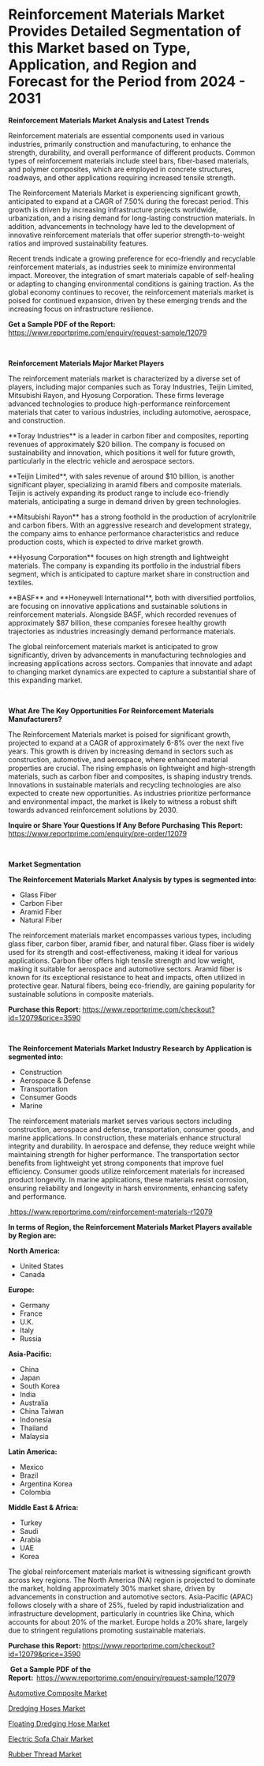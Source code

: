 <p><h1>Reinforcement Materials Market Provides Detailed Segmentation of this Market based on Type, Application, and Region and Forecast for the Period from 2024 - 2031</h1></p><p><strong>Reinforcement Materials Market Analysis and Latest Trends</strong></p>
<p><p>Reinforcement materials are essential components used in various industries, primarily construction and manufacturing, to enhance the strength, durability, and overall performance of different products. Common types of reinforcement materials include steel bars, fiber-based materials, and polymer composites, which are employed in concrete structures, roadways, and other applications requiring increased tensile strength.</p><p>The Reinforcement Materials Market is experiencing significant growth, anticipated to expand at a CAGR of 7.50% during the forecast period. This growth is driven by increasing infrastructure projects worldwide, urbanization, and a rising demand for long-lasting construction materials. In addition, advancements in technology have led to the development of innovative reinforcement materials that offer superior strength-to-weight ratios and improved sustainability features.</p><p>Recent trends indicate a growing preference for eco-friendly and recyclable reinforcement materials, as industries seek to minimize environmental impact. Moreover, the integration of smart materials capable of self-healing or adapting to changing environmental conditions is gaining traction. As the global economy continues to recover, the reinforcement materials market is poised for continued expansion, driven by these emerging trends and the increasing focus on infrastructure resilience.</p></p>
<p><strong>Get a Sample PDF of the Report:&nbsp;</strong> <a href="https://www.reportprime.com/enquiry/request-sample/12079?utm_campaign=1133&utm_medium=2&utm_source=Github&utm_content=ia&utm_term=24122024&utm_id=reinforcement-materials">https://www.reportprime.com/enquiry/request-sample/12079</a></p>
<p>&nbsp;</p>
<p><strong>Reinforcement Materials Major Market Players</strong></p>
<p><p>The reinforcement materials market is characterized by a diverse set of players, including major companies such as Toray Industries, Teijin Limited, Mitsubishi Rayon, and Hyosung Corporation. These firms leverage advanced technologies to produce high-performance reinforcement materials that cater to various industries, including automotive, aerospace, and construction.</p><p>**Toray Industries** is a leader in carbon fiber and composites, reporting revenues of approximately $20 billion. The company is focused on sustainability and innovation, which positions it well for future growth, particularly in the electric vehicle and aerospace sectors.</p><p>**Teijin Limited**, with sales revenue of around $10 billion, is another significant player, specializing in aramid fibers and composite materials. Teijin is actively expanding its product range to include eco-friendly materials, anticipating a surge in demand driven by green technologies.</p><p>**Mitsubishi Rayon** has a strong foothold in the production of acrylonitrile and carbon fibers. With an aggressive research and development strategy, the company aims to enhance performance characteristics and reduce production costs, which is expected to drive market growth.</p><p>**Hyosung Corporation** focuses on high strength and lightweight materials. The company is expanding its portfolio in the industrial fibers segment, which is anticipated to capture market share in construction and textiles.</p><p>**BASF** and **Honeywell International**, both with diversified portfolios, are focusing on innovative applications and sustainable solutions in reinforcement materials. Alongside BASF, which recorded revenues of approximately $87 billion, these companies foresee healthy growth trajectories as industries increasingly demand performance materials.</p><p>The global reinforcement materials market is anticipated to grow significantly, driven by advancements in manufacturing technologies and increasing applications across sectors. Companies that innovate and adapt to changing market dynamics are expected to capture a substantial share of this expanding market.</p></p>
<p>&nbsp;</p>
<p><strong>What Are The Key Opportunities For Reinforcement Materials Manufacturers?</strong></p>
<p><p>The Reinforcement Materials market is poised for significant growth, projected to expand at a CAGR of approximately 6-8% over the next five years. This growth is driven by increasing demand in sectors such as construction, automotive, and aerospace, where enhanced material properties are crucial. The rising emphasis on lightweight and high-strength materials, such as carbon fiber and composites, is shaping industry trends. Innovations in sustainable materials and recycling technologies are also expected to create new opportunities. As industries prioritize performance and environmental impact, the market is likely to witness a robust shift towards advanced reinforcement solutions by 2030.</p></p>
<p><strong>Inquire or Share Your Questions If Any Before Purchasing This Report:</strong> <a href="https://www.reportprime.com/enquiry/pre-order/12079?utm_campaign=1133&utm_medium=2&utm_source=Github&utm_content=ia&utm_term=24122024&utm_id=reinforcement-materials">https://www.reportprime.com/enquiry/pre-order/12079</a></p>
<p>&nbsp;</p>
<p><strong>Market Segmentation</strong></p>
<p><strong>The Reinforcement Materials Market Analysis by types is segmented into:</strong></p>
<p><ul><li>Glass Fiber</li><li>Carbon Fiber</li><li>Aramid Fiber</li><li>Natural Fiber</li></ul></p>
<p><p>The reinforcement materials market encompasses various types, including glass fiber, carbon fiber, aramid fiber, and natural fiber. Glass fiber is widely used for its strength and cost-effectiveness, making it ideal for various applications. Carbon fiber offers high tensile strength and low weight, making it suitable for aerospace and automotive sectors. Aramid fiber is known for its exceptional resistance to heat and impacts, often utilized in protective gear. Natural fibers, being eco-friendly, are gaining popularity for sustainable solutions in composite materials.</p></p>
<p><strong>Purchase this Report:&nbsp;</strong><a href="https://www.reportprime.com/checkout?id=12079&price=3590&utm_campaign=1133&utm_medium=2&utm_source=Github&utm_content=ia&utm_term=24122024&utm_id=reinforcement-materials">https://www.reportprime.com/checkout?id=12079&price=3590</a></p>
<p>&nbsp;</p>
<p><strong>The Reinforcement Materials Market Industry Research by Application is segmented into:</strong></p>
<p><ul><li>Construction</li><li>Aerospace & Defense</li><li>Transportation</li><li>Consumer Goods</li><li>Marine</li></ul></p>
<p><p>The reinforcement materials market serves various sectors including construction, aerospace and defense, transportation, consumer goods, and marine applications. In construction, these materials enhance structural integrity and durability. In aerospace and defense, they reduce weight while maintaining strength for higher performance. The transportation sector benefits from lightweight yet strong components that improve fuel efficiency. Consumer goods utilize reinforcement materials for increased product longevity. In marine applications, these materials resist corrosion, ensuring reliability and longevity in harsh environments, enhancing safety and performance.</p></p>
<p><a href="https://www.reportprime.com/reinforcement-materials-r12079?utm_campaign=1133&utm_medium=2&utm_source=Github&utm_content=ia&utm_term=24122024&utm_id=reinforcement-materials">&nbsp;https://www.reportprime.com/reinforcement-materials-r12079</a></p>
<p><strong>In terms of Region, the Reinforcement Materials Market Players available by Region are:</strong></p>
<p>
    <p> <strong> North America: </strong>
        <ul>
            <li>United States</li>
            <li>Canada</li>
        </ul>
        </p> 
    <p> <strong> Europe: </strong>
        <ul>
            <li>Germany</li>
            <li>France</li>
            <li>U.K.</li>
            <li>Italy</li>
            <li>Russia</li>
        </ul>
        </p> 
    <p> <strong> Asia-Pacific: </strong>
        <ul>
            <li>China</li>
            <li>Japan</li>
            <li>South Korea</li>
            <li>India</li>
            <li>Australia</li>
            <li>China Taiwan</li>
            <li>Indonesia</li>
            <li>Thailand</li>
            <li>Malaysia</li>
        </ul>
        </p> 
    <p> <strong> Latin America: </strong>
        <ul>
            <li>Mexico</li>
            <li>Brazil</li>
            <li>Argentina Korea</li>
            <li>Colombia</li>
        </ul>
        </p> 
    <p> <strong> Middle East & Africa: </strong>
        <ul>
            <li>Turkey</li>
            <li>Saudi</li>
            <li>Arabia</li>
            <li>UAE</li>
            <li>Korea</li>
        </ul>
    </p>
    </p>
<p><p>The global reinforcement materials market is witnessing significant growth across key regions. The North America (NA) region is projected to dominate the market, holding approximately 30% market share, driven by advancements in construction and automotive sectors. Asia-Pacific (APAC) follows closely with a share of 25%, fueled by rapid industrialization and infrastructure development, particularly in countries like China, which accounts for about 20% of the market. Europe holds a 20% share, largely due to stringent regulations promoting sustainable materials.</p></p>
<p><strong>Purchase this Report: </strong><a href="https://www.reportprime.com/checkout?id=12079&price=3590&utm_campaign=1133&utm_medium=2&utm_source=Github&utm_content=ia&utm_term=24122024&utm_id=reinforcement-materials">https://www.reportprime.com/checkout?id=12079&price=3590</a></p>
<p>&nbsp;<strong>Get a Sample PDF of the Report:&nbsp;&nbsp;</strong><a href="https://www.reportprime.com/enquiry/request-sample/12079?utm_campaign=1133&utm_medium=2&utm_source=Github&utm_content=ia&utm_term=24122024&utm_id=reinforcement-materials">https://www.reportprime.com/enquiry/request-sample/12079</a></p>
<p><strong></strong></p>
<p><p><a href="https://github.com/WillieWoodard/Market-Research-Report-List-7/blob/main/automotive-composite-market.md?utm_campaign=1133&utm_medium=2&utm_source=Github&utm_content=ia&utm_term=24122024&utm_id=reinforcement-materials">Automotive Composite Market</a></p><p><a href="https://www.linkedin.com/pulse/discovering-dredging-hosesmarkets-types-applications-geographies-2hdzc?utm_campaign=1133&utm_medium=2&utm_source=Github&utm_content=ia&utm_term=24122024&utm_id=reinforcement-materials">Dredging Hoses Market</a></p><p><a href="https://www.linkedin.com/pulse/f-my-mkt-intel-xkfif?utm_campaign=1133&utm_medium=2&utm_source=Github&utm_content=ia&utm_term=24122024&utm_id=reinforcement-materials">Floating Dredging Hose Market</a></p><p><a href="https://www.linkedin.com/pulse/electric-sofa-chair-market-analysis-2024-2031-competitive-landscape-6q4ac?utm_campaign=1133&utm_medium=2&utm_source=Github&utm_content=ia&utm_term=24122024&utm_id=reinforcement-materials">Electric Sofa Chair Market</a></p><p><a href="https://www.linkedin.com/pulse/year-on-year-growth-rubber-thread-market-125-cagr-from-2024-mfqyf?utm_campaign=1133&utm_medium=2&utm_source=Github&utm_content=ia&utm_term=24122024&utm_id=reinforcement-materials">Rubber Thread Market</a></p></p>